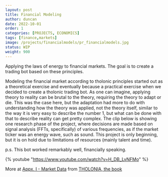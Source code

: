 ```yaml
---
layout: post
title: Financial Modeling
author: duncan
date: 2022-10-01
order: 1
categories: [PROJECTS, ECONOMICS]
tags: [finance,markets]
image: /projects/financialmodels/pr_financialmodels.jpg
status: WIP
weight: 900
---
```


Applying the laws of energy to financial markets.  The goal is to create a trading bot based on these principles.
<!--more--> 

Modeling the financial market according to tholonic principles started out as a theoretical exercise and eventually because a practical exercise when we decided to create a tholonic trading bot. As one can imagine, applying theory to reality can be brutal to the theory, requiring the theory to adapt or die. This was the case here, but the adaptation had more to do with understanding how the theory was applied, not the theory itself, similar to the way it is very easy to describe the number 1, but what can be done with that to describe reality can get pretty complex. The clip below is showing one research phase of the project, where decisions are made based on signal analysis (FFTs, specifically) of various frequencies, as if the market ticker was an energy wave, such as sound. This project is only beginning, but it is on hold due to limitations of resources (mainly talent and time). 

p.s. This bot worked remarkably well, financially speaking.

{% youtube "https://www.youtube.com/watch?v=H_DB_LvNFMo" %}

More at [Appx. I - Market Data](/the_book/580-I-Market_Data.html) from [THOLONIA, the book](/the_book/)



